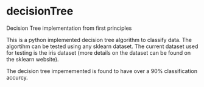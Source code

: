# decisionTree
Decision Tree implementation from first principles

This is a python implemented decision tree algorithm to classify data. The algortihm can be tested using any sklearn dataset.
The current dataset used for testing is the iris dataset (more details on the dataset can be found on the sklearn website).

The decision tree impememented is found to have over a 90% classification accurcy.
